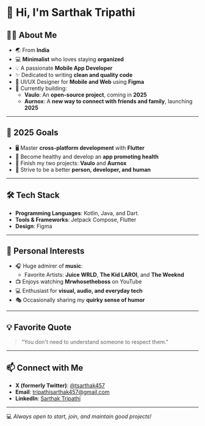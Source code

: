 # 👋 Hi, I'm Sarthak Tripathi  

## 👨‍💻 About Me  
- 🌏 From **India**  
- 💻 **Minimalist** who loves staying **organized**  
- 💡 A passionate **Mobile App Developer**  
- ✨ Dedicated to writing **clean and quality code**  
- 🎨 UI/UX Designer for **Mobile and Web** using **Figma**  
- 🚀 Currently building:  
  - **Vaulo**: An **open-source project**, coming in **2025**  
  - **Aurnox**: A **new way to connect with friends and family**, launching **2025**  

---

## 🎯 2025 Goals  
- 🖥️ Master **cross-platform development** with **Flutter**  
- 💪 Become healthy and develop an **app promoting health**  
- 🚀 Finish my two projects: **Vaulo** and **Aurnox**  
- 🌟 Strive to be a better **person, developer, and human**  

---

## 🛠️ Tech Stack  
- **Programming Languages**: Kotlin, Java, and Dart.  
- **Tools & Frameworks**: Jetpack Compose, Flutter 
- **Design**: Figma  

---

## 🎵 Personal Interests  
- 🎧 Huge admirer of **music**:  
  - Favorite Artists: **Juice WRLD**, **The Kid LAROI**, and **The Weeknd**  
- 📺 Enjoys watching **Mrwhosetheboss** on YouTube  
- 💻 Enthusiast for **visual, audio, and everyday tech**  
- 🎭 Occasionally sharing my **quirky sense of humor**  

---

## 💡 Favorite Quote  
> "You don't need to understand someone to respect them."  

---

## 📫 Connect with Me  
- **X (formerly Twitter)**: [@tsarthak457](https://x.com/tsarthak457)  
- **Email**: [tripathisarthak457@gmail.com](mailto:tripathisarthak457@gmail.com)  
- **LinkedIn**: [Sarthak Tripathi](https://linkedin.com/in/ts15)  

---

💻 *Always open to start, join, and maintain good projects!*

